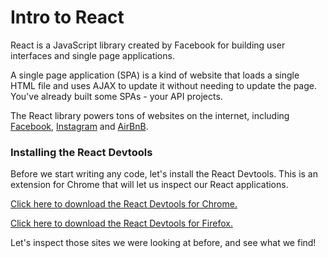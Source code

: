 # Intro to React

React is a JavaScript library created by Facebook for building user interfaces and single page applications.

A single page application (SPA) is a kind of website that loads a single HTML file and uses AJAX to update it without needing to update the page. You've already built some SPAs - your API projects.

The React library powers tons of websites on the internet, including [Facebook](http://www.facebook.com/), [Instagram](http://www.instagram.com) and [AirBnB](http://www.airbnb.com/).

### Installing the React Devtools
Before we start writing any code, let's install the React Devtools. This is an extension for Chrome that will let us inspect our React applications.

[Click here to download the React Devtools for Chrome.](https://chrome.google.com/webstore/detail/react-developer-tools/fmkadmapgofadopljbjfkapdkoienihi?hl=en)

[Click here to download the React Devtools for Firefox.](https://addons.mozilla.org/en-US/firefox/addon/react-devtools/)

Let's inspect those sites we were looking at before, and see what we find!